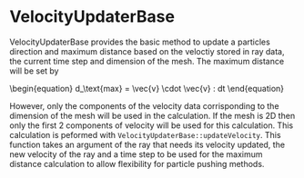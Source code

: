 # VelocityUpdaterBase

VelocityUpdaterBase provides the basic method to update a particles direction and maximum distance based on the veloctiy stored in ray data, the current time step and dimension of the mesh. The maximum distance will be set by

\begin{equation}
  d_\text{max} = \vec{v} \cdot \vec{v} \: dt
\end{equation}

However, only the components of the velocity data corrisponding to the dimension of the mesh will be used in the calculation. If the mesh is 2D then only the first 2 components of velocity will be used for this calculation. This calculation is peformed with `VelocityUpdaterBase::updateVelocity`. This function takes an argument of the ray that needs its velocity updated, the new velocity of the ray and a time step to be used for the maximum distance calculation to allow flexibility for particle pushing methods.
